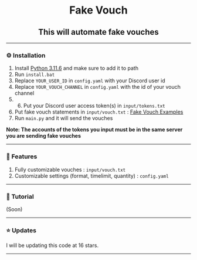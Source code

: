 <h1 align="center">Fake Vouch</h1>
<h2 align="center">This will automate fake vouches</h2>

---

### ⚙️ Installation
1. Install [Python 3.11.6](https://www.python.org/downloads/release/python-3116/) and make sure to add it to path
2. Run `install.bat`
3. Replace `YOUR_USER_ID` in `config.yaml` with your Discord user id
4. Replace `YOUR_VOUCH_CHANNEL` in `config.yaml` with the id of your vouch channel
6. 6. Put your Discord user access token(s) in `input/tokens.txt`
7. Put fake vouch statements in `input/vouch.txt` : [Fake Vouch Examples](https://pastebin.com/raw/3SMij9jh)
8. Run `main.py` and it will send the vouches

**Note: The accounts of the tokens you input must be in the same server you are sending fake vouches**

---

### 📄 Features
1. Fully customizable vouches : `input/vouch.txt`
2. Customizable settings (format, timelimit, quantity) : `config.yaml`

---

### 📸 Tutorial
(Soon)

---

### ⭐ Updates 
I will be updating this code at 16 stars.

---

